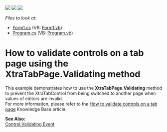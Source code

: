 <!-- default badges list -->
![](https://img.shields.io/endpoint?url=https://codecentral.devexpress.com/api/v1/VersionRange/128622993/13.1.4%2B)
[![](https://img.shields.io/badge/Open_in_DevExpress_Support_Center-FF7200?style=flat-square&logo=DevExpress&logoColor=white)](https://supportcenter.devexpress.com/ticket/details/E767)
[![](https://img.shields.io/badge/📖_How_to_use_DevExpress_Examples-e9f6fc?style=flat-square)](https://docs.devexpress.com/GeneralInformation/403183)
<!-- default badges end -->
<!-- default file list -->
*Files to look at*:

* [Form1.cs](./CS/Form1.cs) (VB: [Form1.vb](./VB/Form1.vb))
* [Program.cs](./CS/Program.cs) (VB: [Program.vb](./VB/Program.vb))
<!-- default file list end -->
# How to validate controls on a tab page using the XtraTabPage.Validating method


<p>This example demonstrates how to use the <strong>XtraTabPage.Validating</strong> method to prevent the XtraTabControl from being switched to another page when values of editors are invalid.<br />
For more information, please refer to the <a href="https://www.devexpress.com/Support/Center/p/A2708">How to validate controls on a tab page</a> Knowledge Base article.</p><p><strong>See Also:</strong><br />
<a href="http://msdn.microsoft.com/en-us/library/system.windows.forms.control.validating(VS.80).aspx">Control.Validating Event</a></p>

<br/>


